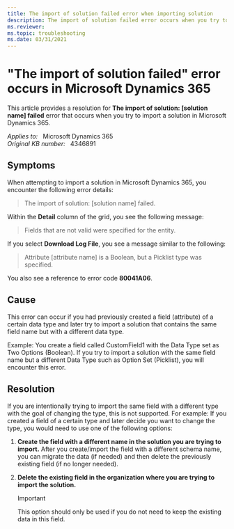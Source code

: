 ```yaml
---
title: The import of solution failed error when importing solution
description: The import of solution failed error occurs when you try to import a solution in Microsoft Dynamics 365.
ms.reviewer: 
ms.topic: troubleshooting
ms.date: 03/31/2021
---
```

# "The import of solution failed" error occurs in Microsoft Dynamics 365

This article provides a resolution for **The import of solution: [solution name] failed** error that occurs when you try to import a solution in Microsoft Dynamics 365.

_Applies to:_ &nbsp; Microsoft Dynamics 365  
_Original KB number:_ &nbsp; 4346891

## Symptoms

When attempting to import a solution in Microsoft Dynamics 365, you encounter the following error details:

> The import of solution: [solution name] failed.

Within the **Detail** column of the grid, you see the following message:

> Fields that are not valid were specified for the entity.

If you select **Download Log File**, you see a message similar to the following:

> Attribute [attribute name] is a Boolean, but a Picklist type was specified.

You also see a reference to error code **80041A06**.

## Cause

This error can occur if you had previously created a field (attribute) of a certain data type and later try to import a solution that contains the same field name but with a different data type.

Example: You create a field called CustomField1 with the Data Type set as Two Options (Boolean). If you try to import a solution with the same field name but a different Data Type such as Option Set (Picklist), you will encounter this error.

## Resolution

If you are intentionally trying to import the same field with a different type with the goal of changing the type, this is not supported. For example: If you created a field of a certain type and later decide you want to change the type, you would need to use one of the following options:

1. **Create the field with a different name in the solution you are trying to import.** After you create/import the field with a different schema name, you can migrate the data (if needed) and then delete the previously existing field (if no longer needed).
2. **Delete the existing field in the organization where you are trying to import the solution.**

   > [!IMPORTANT]
   > This option should only be used if you do not need to keep the existing data in this field.

